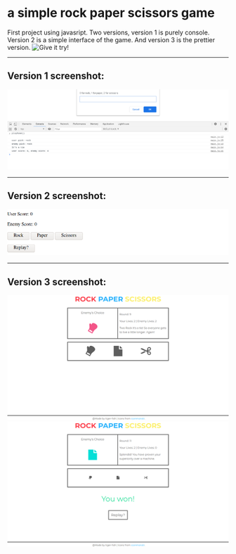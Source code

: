 # a simple rock paper scissors game

First project using javasript. Two versions, version 1 is purely console. Version 2 is a simple interface of the game. And 
version 3 is the prettier version. ![Give it try!](https://tiger-fish.github.io/rock-paper-scissors-game/)

---

## Version 1 screenshot:
![version 1](demo/ver.1-game.png)

---

## Version 2 screenshot:
![version 2](demo/ver.2-game.png)

---

## Version 3 screenshot:
![version 3](demo/ver.3-game.png) ![version 3](demo/ver.3-game-end.png)



